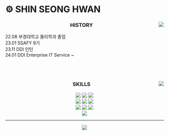 # :gear: SHIN SEONG HWAN

<div align="center">
    <div>
        <img align="right" src="http://mazassumnida.wtf/api/v2/generate_badge?boj=hw2ny1"/>
	</div>
    <h3>HISTORY</h3>
	<div align="left">
        22.08 부경대학교 물리학과 졸업<br>
        23.01 SSAFY 9기<br>
	23.11 DDI 인턴<br>
	24.01 DDI Enterprise IT Service ~<br>
        <br>
        <br>
        <br>
    </div>
</div>
<div align="center">
	<img align="right" src="https://github-readme-stats.vercel.app/api/top-langs/?username=hw2ny1&layout=compact&theme=vue-dark"/>
	<h3>SKILLS</h3>
  	<img src="https://img.shields.io/badge/c++-00599C?style=for-the-badge&logo=c%2B%2B&logoColor=white">
    <img src="https://img.shields.io/badge/python-3776AB?style=for-the-badge&logo=python&logoColor=white">
	<img src="https://img.shields.io/badge/html5-E34F26?style=for-the-badge&logo=html5&logoColor=white"><br>
	<img src="https://img.shields.io/badge/css-1572B6?style=for-the-badge&logo=css3&logoColor=white">
    <img src="https://img.shields.io/badge/vue.js-4FC08D?style=for-the-badge&logo=vue.js&logoColor=white">
	<img src="https://img.shields.io/badge/node.js-339933?style=for-the-badge&logo=Node.js&logoColor=white"><br>
    <img src="https://img.shields.io/badge/django-092E20?style=for-the-badge&logo=django&logoColor=white">
	<img src="https://img.shields.io/badge/bootstrap-7952B3?style=for-the-badge&logo=bootstrap&logoColor=white">
    <img src="https://img.shields.io/badge/linux-FCC624?style=for-the-badge&logo=linux&logoColor=black"><br>
	<img src="https://img.shields.io/badge/github-181717?style=for-the-badge&logo=github&logoColor=white"
    <img src="https://img.shields.io/badge/git-F05032?style=for-the-badge&logo=git&logoColor=white">







------------

<div>
    <img src="https://hits.seeyoufarm.com/api/count/incr/badge.svg?url=https%3A%2F%2Fgithub.com%2Fhw2ny1&count_bg=%23FFC7C6&title_bg=%23FF9999&icon=&icon_color=%23E7E7E7&title=hits&edge_flat=false">
</div>
